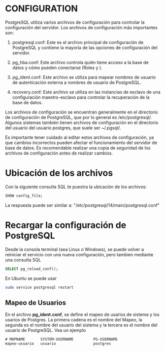 # CONFIGURATION

PostgreSQL utiliza varios archivos de configuración para controlar la configuración del servidor. Los archivos de configuración más importantes son:

1. postgresql.conf: Este es el archivo principal de configuración de PostgreSQL y contiene la mayoría de las opciones de configuración del servidor.

2. pg_hba.conf: Este archivo controla quién tiene acceso a la base de datos y cómo pueden conectarse (Roles y ).

3. pg_ident.conf: Este archivo se utiliza para mapear nombres de usuario de autenticación externa a nombres de usuario de PostgreSQL.

4. recovery.conf: Este archivo se utiliza en las instancias de esclavo de una configuración maestro-esclavo para controlar la recuperación de la base de datos.

Los archivos de configuración se encuentran generalmente en el directorio de configuración de PostgreSQL, que por lo general es /etc/postgresql/. Algunos sistemas también tienen archivos de configuración en el directorio del usuario del usuario postgres, que suele ser ~/.pgsql/.

Es importante tener cuidado al editar estos archivos de configuración, ya que cambios incorrectos pueden afectar el funcionamiento del servidor de base de datos. Es recomendable realizar una copia de seguridad de los archivos de configuración antes de realizar cambios.

# Ubicación de los archivos

Con la siguiente consulta SQL te puestra la ubicación de los archivos:

```sql
SHOW config_file;
```

La respuesta puede ser similar a: "/etc/postgresql/14/main/postgresql.conf"

# Recargar la configuración de PostgreSQL

Desde la consola terminal (sea Linux o Windows), se puede volver a reiniciar el servicio con una nueva configuración, pero tambien mediante una consulta SQL

```sql
SELECT pg_reload_conf();
```

En Ubuntu se puede usar

```bash
sudo service postgresql restart
```

## Mapeo de Usuarios

En el archivo **pg_ident.conf**, se define el mapeo de usarios de sistema y los usarios de Postgres. La primera cadena es el nombre del Mapeo, la segunda es el nombre del usuario del sistema y la tercera es el nombre del usuario de PostgreSQL. Vea un ejemplo

```
# MAPNAME       SYSTEM-USERNAME         PG-USERNAME
mapeo-usuario   usuario                 postgres
```
